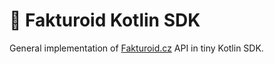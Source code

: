 # 🤖 Fakturoid Kotlin SDK
General implementation of [Fakturoid.cz](https://fakturoid.cz) API in tiny Kotlin SDK.
